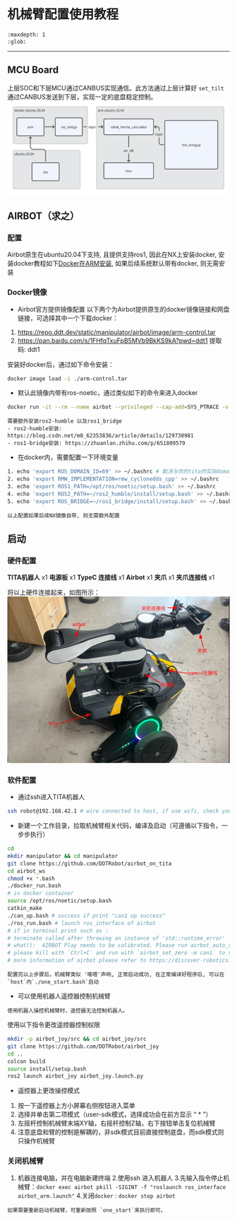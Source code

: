 # 机械臂配置使用教程
```{toctree}
:maxdepth: 1
:glob:
```
------

## MCU Board
上层SOC和下层MCU通过CANBUS实现通信。此方法通过上层计算好 `set_tilt`通过CANBUS发送到下层，实现一定的底盘稳定控制。
![arm1](../_static/arm1.png)

## AIRBOT（求之）
### 配置
Airbot原生在ubuntu20.04下支持, 且提供支持ros1, 因此在NX上安装docker, 安装docker教程如下[Docker在ARM安装](docker_on_arm.md), 如果后续系统默认带有docker, 则无需安装  

### Docker镜像
- Airbot官方提供镜像配置
以下两个为Airbot提供原生的docker镜像链接和网盘链接，可选择其中一个下载docker：
1. https://repo.ddt.dev/static/manipulator/airbot/image/arm-control.tar
2. https://pan.baidu.com/s/1FHfqTxuFpB5MVb9BkKS9kA?pwd=ddt1 提取码: ddt1

安装好docker后，通过如下命令安装：
```bash
docker image load -i ./arm-control.tar
```
- 默认此镜像内带有ros-noetic，通过类似如下的命令来进入docker
```bash
docker run -it --rm --name airbot --privileged --cap-add=SYS_PTRACE -v $HOME/.ssh:/root/.ssh --network=host -v ~/manipulator:/workspace --workdir /workspace registry.qiuzhi.tech/airbot-play/arm-control:2.9.0 /bin/bash
```
```{note}
需要额外安装ros2-humble 以及ros1_bridge
- ros2-humble安装: https://blog.csdn.net/m0_62353836/article/details/129730981
- ros1-bridge安装: https://zhuanlan.zhihu.com/p/651809579
```
- 在docker内，需要配置一下环境变量
```bash
1. echo 'export ROS_DOMAIN_ID=69' >> ~/.bashrc # 取决与你的tita的实际domain_id
2. echo 'export RMW_IMPLEMENTATION=rmw_cyclonedds_cpp' >> ~/.bashrc
3. echo 'export ROS1_PATH=/opt/ros/noetic/setup.bash' >> ~/.bashrc
4. echo 'export ROS2_PATH=~/ros2_humble/install/setup.bash' >> ~/.bashrc
5. echo 'export ROS_BRIDGE=~/ros1_bridge/install/setup.bash' >> ~/.bashrc #取决与你的ros2及bridge实际安装位置
```
```{note}
以上配置如果后续NX镜像自带, 则无需额外配置
```

## 启动
### 硬件配置

**TITA机器人** x1
**电源板** x1
**TypeC 连接线** x1
**Airbot** x1
**夹爪** x1
**夹爪连接线** x1

将以上硬件连接起来，如图所示：
![arm2](../_static/arm2.png)
### 软件配置
- 通过ssh进入TITA机器人
```bash
ssh robot@192.168.42.1 # wire connected to host, if use wifi, check your tita ip address 
```
- 新建一个工作目录，拉取机械臂相关代码，编译及启动（可遵循以下指令，一步步执行）
```bash
cd 
mkdir manipulator && cd manipulator
git clone https://github.com/DDTRobot/airbot_on_tita
cd airbot_ws
chmod +x *.bash
./docker_run.bash
# in docker container
source /opt/ros/noetic/setup.bash
catkin_make
./can_up.bash # success if print "can1 up success"
./ros_run.bash # launch ros_interface of airbot
# if in terminal print such as : 
# terminate called after throwing an instance of 'std::runtime_error'
# what():  AIRBOT Play needs to be calibrated. Please run airbot_auto_set_zero or airbot_set_zero
# please kill with `Ctrl+C` and run with `airbot_set_zero -m can1` to set arm to zero position
# more information of airbot please refer to https://discover-robotics.github.io/docs/latest/AIRBOT-Play/tutorials/env/
```
```{note}
配置完以上步骤后，机械臂类似 '喀嗒'声响, 正常启动成功, 在正常编译好程序后, 可以在`host`内`./one_start.bash`启动
```
- 可以使用机器人遥控器控制机械臂
```{note}
使用机器人操控机械臂时，遥控器无法控制机器人。
```
使用以下指令更改遥控器控制权限
```bash
mkdir -p airbot_joy/src && cd airbot_joy/src
git clone https://github.com/DDTRobot/airbot_joy
cd ..
colcon build 
source install/setup.bash
ros2 launch airbot_joy airbot_joy.launch.py
```
- 遥控器上更改操控模式
1. 按一下遥控器上方小屏幕右侧按钮进入菜单
2. 选择并单击第二项模式（user-sdk模式，选择成功会在前方显示 “ * ”）
3. 左摇杆控制机械臂末端XY轴，右摇杆控制Z轴，右下按钮单击复位机械臂
4. 注意底盘和臂的控制是解耦的，非sdk模式目前直接控制底盘，而sdk模式则只操作机械臂

### 关闭机械臂
1. 机器连接电脑，并在电脑新建终端
2.使用ssh 进入机器人
3.先输入指令停止机械臂：`docker exec airbot pkill -SIGINT -f "roslaunch ros_interface airbot_arm.launch"`
4.关闭`docker` : `docker stop airbot`
```{note}
如果需要重新启动机械臂，可重新按照 `one_start`来执行即可。
```